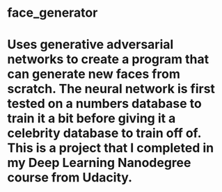 # face_generator
# Uses generative adversarial networks to create a program that can generate new faces from scratch. The neural network is first tested on a numbers database to train it a bit before giving it a celebrity database to train off of. This is a project that I completed in my Deep Learning Nanodegree course from Udacity.
